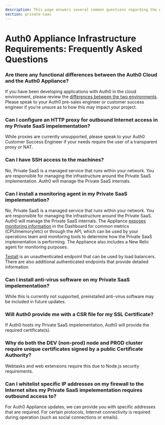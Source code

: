 ```yaml
---
description: This page answers several common questions regarding the Auth0 Appliance infrastructure.
section: private-saas
---
```


# Auth0 Appliance Infrastructure Requirements: Frequently Asked Questions

### Are there any functional differences between the Auth0 Cloud and the Auth0 Appliance?
If you have been developing applications with Auth0 in the cloud environment, please review the [differences between the two environments](/deployment).  Please speak to your Auth0 pre-sales engineer or customer success engineer if you’re unsure as to how this may impact your project.

### Can I configure an HTTP proxy for outbound Internet access in my Private SaaS impelementation?
While proxies are currently unsupported, please speak to your Auth0 Customer Success Engineer if your needs require the user of a transparent proxy or NAT.

### Can I have SSH access to the machines?
No, Private SaaS is a managed service that runs within your network. You are responsible for managing the infrastructure around the Private SaaS implementation. Auth0 will manage the Private SaaS internals.

### Can I install a monitoring agent in my Private SaaS impelementation?
No, Private SaaS is a managed service that runs within your network. You are responsible for managing the infrastructure around the Private SaaS. Auth0 will manage the Private SaaS internals. The Appliance [exposes monitoring information](/private-saas/monitoring) in the Dashboard for common metrics (CPU/memory/etc) or through the API, which can be used by your operations team and monitoring tools to determine how the Private SaaS implementation is performing. The Appliance also includes a New Relic agent for monitoring purposes.

[Testall](/private-saas/monitoring/testall) is an unauthenticated endpoint that can be used by load balancers. There are also additional authenticated endpoints that provide detailed information.

### Can I install anti-virus software on my Private SaaS impelementation?
While this is currently not supported, preinstalled anti-virus software may be included in future updates.

### Will Auth0 provide me with a CSR file for my SSL Certificate?
If Auth0 hosts my Private SaaS impelementation, Auth0 will provide the required certificate(s).

### Why do both the DEV (non-prod) node and PROD cluster require unique certificates signed by a public Certificate Authority?
Webtasks and web extensions require this due to Node.js security requirements.

### Can I whitelist specific IP addresses on my firewall to the Internet sites my Private SaaS impelementation requires outbound access to?
For Auth0 Appliance updates, we can provide you with specific addresses that are required. For certain protocols, Internet connectivity is required during operation (such as social connections or emails).
